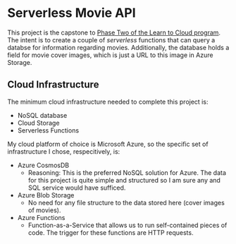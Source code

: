 # Serverless Movie API

This project is the capstone to [Phase Two of the Learn to Cloud program](https://learntocloud.guide/phase2/#capstone-project-serverless-movies-api). The intent is to create a couple of *serverless* functions that can query a databse for information regarding movies. Additionally, the database holds a field for movie cover images, which is just a URL to this image in Azure Storage.

## Cloud Infrastructure

The minimum cloud infrastructure needed to complete this project is:

- NoSQL database
- Cloud Storage
- Serverless Functions

My cloud platform of choice is Microsoft Azure, so the specific set of infrastructure I chose, respecitively, is:

- Azure CosmosDB
  - Reasoning: This is the preferred NoSQL solution for Azure. The data for this project is quite simple and structured so I am sure any and SQL service would have sufficed.
- Azure Blob Storage
  - No need for any file structure to the data stored here (cover images of movies).
- Azure Functions
  - Function-as-a-Service that allows us to run self-contained pieces of code. The trigger for these functions are HTTP requests.
